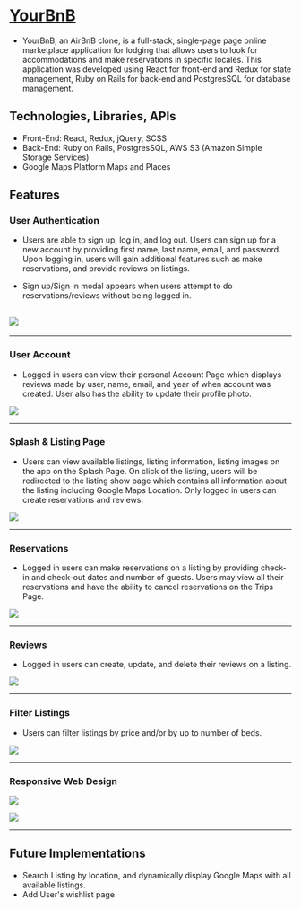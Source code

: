 # <a href="https://yourbnb.herokuapp.com/#/" target="_blank">YourBnB</a>

- YourBnB, an AirBnB clone, is a full-stack, single-page page online marketplace application for lodging that allows users to look for accommodations and make reservations in specific locales. This application was developed using React for front-end and Redux for state management, Ruby on Rails for back-end and PostgresSQL for database management.

## Technologies, Libraries, APIs

- Front-End: React, Redux, jQuery, SCSS
- Back-End: Ruby on Rails, PostgresSQL, AWS S3 (Amazon Simple Storage Services)
- Google Maps Platform Maps and Places

## Features

### User Authentication

- Users are able to sign up, log in, and log out. Users can sign up for a new account by providing first name, last name, email, and password. Upon logging in, users will gain additional features such as make reservations, and provide reviews on listings.

* Sign up/Sign in modal appears when users attempt to do reservations/reviews without being logged in.

## ![](https://github.com/pa-dg/airbnb_clone/blob/master/app/assets/images/gifs/user-auth.gif)

---

### User Account

- Logged in users can view their personal Account Page which displays reviews made by user, name, email, and year of when account was created. User also has the ability to update their profile photo.

![](https://github.com/pa-dg/airbnb_clone/blob/master/app/assets/images/gifs/user-account.gif)

---

### Splash & Listing Page

- Users can view available listings, listing information, listing images on the app on the Splash Page. On click of the listing, users will be redirected to the listing show page which contains all information about the listing including Google Maps Location. Only logged in users can create reservations and reviews.

![](https://github.com/pa-dg/airbnb_clone/blob/master/app/assets/images/gifs/listings.gif)

---

### Reservations

- Logged in users can make reservations on a listing by providing check-in and check-out dates and number of guests. Users may view all their reservations and have the ability to cancel reservations on the Trips Page.

![](https://github.com/pa-dg/airbnb_clone/blob/master/app/assets/images/gifs/reservations.gif)

---

### Reviews

- Logged in users can create, update, and delete their reviews on a listing.

![](https://github.com/pa-dg/airbnb_clone/blob/master/app/assets/images/gifs/reviews.gif)

---

### Filter Listings

- Users can filter listings by price and/or by up to number of beds.

![](https://github.com/pa-dg/airbnb_clone/blob/master/app/assets/images/gifs/filters.gif)

---

### Responsive Web Design

![](https://github.com/pa-dg/airbnb_clone/blob/master/app/assets/images/gifs/web-responsive-1.gif)

![](https://github.com/pa-dg/airbnb_clone/blob/master/app/assets/images/gifs/web-responsive-2.gif)

---

## Future Implementations

- Search Listing by location, and dynamically display Google Maps with all available listings.
- Add User's wishlist page
